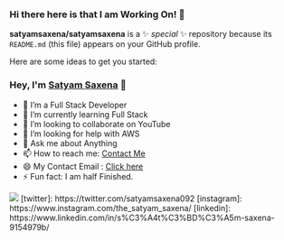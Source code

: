 ### Hi there here is that I am Working On! 👋

**satyamsaxena/satyamsaxena** is a ✨ _special_ ✨ repository because its `README.md` (this file) appears on your GitHub profile.

Here are some ideas to get you started:
### Hey, I'm [Satyam Saxena](https://www.linkedin.com/in/s%C3%A4t%C3%BD%C3%A5m-saxena-9154979b/) 👋

- 🔭 I’m a Full Stack Developer
- 🌱 I’m currently learning Full Stack
- 👯 I’m looking to collaborate on YouTube
- 🤔 I’m looking for help with AWS
- 💬 Ask me about Anything
- 📫 How to reach me: [Contact Me](https://www.linkedin.com/in/s%C3%A4t%C3%BD%C3%A5m-saxena-9154979b/)
- 😄 My Contact Email : [Click here](mailto:satyamsaxena@outlook.com)
- ⚡ Fun fact: I am half Finished.
<img src='https://github-readme-stats.vercel.app/api?username=satyamsaxena&&show_icons=true&title_color=ffffff&icon_color=bb2acf&text_color=daf7dc&bg_color=151515'/>
[twitter]: https://twitter.com/satyamsaxena092
[instagram]: https://www.instagram.com/the_satyam_saxena/
[linkedin]: https://www.linkedin.com/in/s%C3%A4t%C3%BD%C3%A5m-saxena-9154979b/

